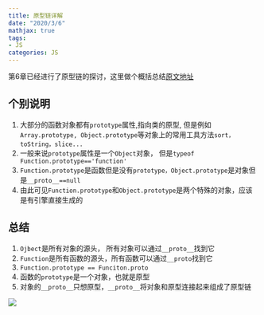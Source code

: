 ```yaml
---
title: 原型链详解
date: "2020/3/6"
mathjax: true
tags: 
- JS
categories: JS
---
```

第6章已经进行了原型链的探讨，这里做个概括总结[原文地址](https://github.com/KieSun/Dream/issues/2)

## 个别说明

1. 大部分的函数对象都有`prototype`属性,指向类的原型, 但是例如`Array.prototype, Object.prototype`等对象上的常用工具方法`sort，toString，slice...`
2. 一般来说`prototype`属性是一个`Object`对象， 但是`typeof Function.prototype=='function'`
3. `Function.prototype`是函数但是没有`prototype，Object.prototype`是对象但是`__proto__==null`
4. 由此可见`Function.prototype`和`Object.prototype`是两个特殊的对象，应该是有引擎直接生成的

## 总结

1. `Ojbect`是所有对象的源头， 所有对象可以通过`__proto__`找到它
2. `Function`是所有函数的源头，所有函数可以通过`__proto`找到它
3. `Function.prototype == Funciton.proto`
4. 函数的`prototype`是一个对象，也就是原型
5. 对象的`__proto__`只想原型，`__proto__`将对象和原型连接起来组成了原型链

![](/blog/images/js/prototype-2020-3.png)
